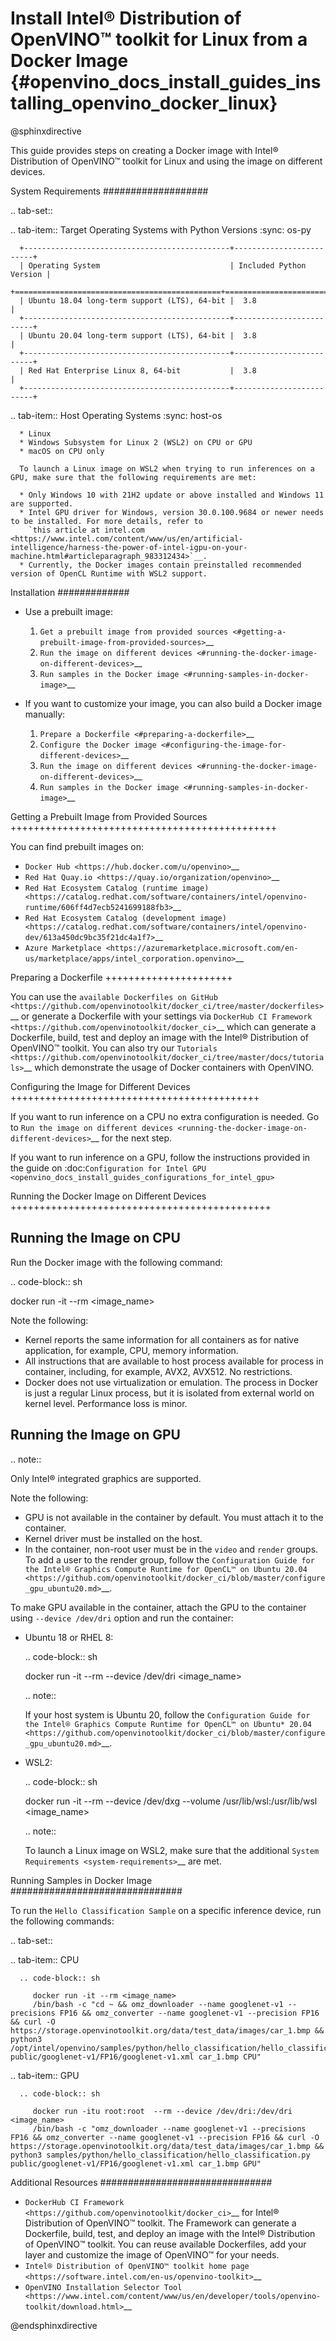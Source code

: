 # Install Intel® Distribution of OpenVINO™ toolkit for Linux from a Docker Image {#openvino_docs_install_guides_installing_openvino_docker_linux}


@sphinxdirective

This guide provides steps on creating a Docker image with Intel® Distribution of OpenVINO™ toolkit for Linux and using the image on different devices. 

System Requirements
###################

.. tab-set::

   .. tab-item:: Target Operating Systems with Python Versions
      :sync: os-py
     
      +----------------------------------------------+-------------------------+
      | Operating System                             | Included Python Version |
      +==============================================+=========================+
      | Ubuntu 18.04 long-term support (LTS), 64-bit |  3.8                    |
      +----------------------------------------------+-------------------------+
      | Ubuntu 20.04 long-term support (LTS), 64-bit |  3.8                    |
      +----------------------------------------------+-------------------------+
      | Red Hat Enterprise Linux 8, 64-bit           |  3.8                    |
      +----------------------------------------------+-------------------------+
   
   .. tab-item:: Host Operating Systems
      :sync: host-os
   
      * Linux
      * Windows Subsystem for Linux 2 (WSL2) on CPU or GPU
      * macOS on CPU only
      
      To launch a Linux image on WSL2 when trying to run inferences on a GPU, make sure that the following requirements are met:
    
      * Only Windows 10 with 21H2 update or above installed and Windows 11 are supported.
      * Intel GPU driver for Windows, version 30.0.100.9684 or newer needs to be installed. For more details, refer to
        `this article at intel.com <https://www.intel.com/content/www/us/en/artificial-intelligence/harness-the-power-of-intel-igpu-on-your-machine.html#articleparagraph_983312434>`__.
      * Currently, the Docker images contain preinstalled recommended version of OpenCL Runtime with WSL2 support.
   

Installation
#############

* Use a prebuilt image:
  
  1. `Get a prebuilt image from provided sources <#getting-a-prebuilt-image-from-provided-sources>`__
  2. `Run the image on different devices <#running-the-docker-image-on-different-devices>`__
  3. `Run samples in the Docker image <#running-samples-in-docker-image>`__

* If you want to customize your image, you can also build a Docker image manually:
  
  1. `Prepare a Dockerfile <#preparing-a-dockerfile>`__
  2. `Configure the Docker image <#configuring-the-image-for-different-devices>`__
  3. `Run the image on different devices <#running-the-docker-image-on-different-devices>`__
  4. `Run samples in the Docker image <#running-samples-in-docker-image>`__


Getting a Prebuilt Image from Provided Sources
++++++++++++++++++++++++++++++++++++++++++++++

You can find prebuilt images on:

- `Docker Hub <https://hub.docker.com/u/openvino>`__
- `Red Hat Quay.io <https://quay.io/organization/openvino>`__
- `Red Hat Ecosystem Catalog (runtime image) <https://catalog.redhat.com/software/containers/intel/openvino-runtime/606ff4d7ecb5241699188fb3>`__
- `Red Hat Ecosystem Catalog (development image) <https://catalog.redhat.com/software/containers/intel/openvino-dev/613a450dc9bc35f21dc4a1f7>`__
- `Azure Marketplace <https://azuremarketplace.microsoft.com/en-us/marketplace/apps/intel_corporation.openvino>`__

Preparing a Dockerfile
++++++++++++++++++++++

You can use the `available Dockerfiles on GitHub <https://github.com/openvinotoolkit/docker_ci/tree/master/dockerfiles>`__
or generate a Dockerfile with your settings via `DockerHub CI Framework <https://github.com/openvinotoolkit/docker_ci>`__
which can generate a Dockerfile, build, test and deploy an image with the Intel® Distribution of OpenVINO™ toolkit.
You can also try our `Tutorials <https://github.com/openvinotoolkit/docker_ci/tree/master/docs/tutorials>`__ 
which demonstrate the usage of Docker containers with OpenVINO. 

Configuring the Image for Different Devices
+++++++++++++++++++++++++++++++++++++++++++

If you want to run inference on a CPU no extra configuration is needed. 
Go to `Run the image on different devices <running-the-docker-image-on-different-devices>`__ for the next step.

If you want to run inference on a GPU, follow the instructions provided in the guide on 
:doc:`Configuration for Intel GPU <openvino_docs_install_guides_configurations_for_intel_gpu>`


Running the Docker Image on Different Devices
+++++++++++++++++++++++++++++++++++++++++++++

Running the Image on CPU
-------------------------

Run the Docker image with the following command:

.. code-block:: sh

   docker run -it --rm <image_name>


Note the following:

- Kernel reports the same information for all containers as for native application, 
  for example, CPU, memory information.
- All instructions that are available to host process available for process in container, 
  including, for example, AVX2, AVX512. No restrictions.
- Docker does not use virtualization or emulation. The process in Docker is just a regular 
  Linux process, but it is isolated from external world on kernel level. Performance loss is minor.


Running the Image on GPU
-------------------------

.. note:: 
  
   Only Intel® integrated graphics are supported.

Note the following:

- GPU is not available in the container by default. You must attach it to the container.
- Kernel driver must be installed on the host.
- In the container, non-root user must be in the ``video`` and ``render`` groups. 
  To add a user to the render group, follow the 
  `Configuration Guide for the Intel® Graphics Compute Runtime for OpenCL™ on Ubuntu 20.04 <https://github.com/openvinotoolkit/docker_ci/blob/master/configure_gpu_ubuntu20.md>`__.

To make GPU available in the container, attach the GPU to the container using ``--device /dev/dri`` option and run the container:

* Ubuntu 18 or RHEL 8:
  
  .. code-block:: sh

     docker run -it --rm --device /dev/dri <image_name>

  .. note:: 
   
     If your host system is Ubuntu 20, follow the 
     `Configuration Guide for the Intel® Graphics Compute Runtime for OpenCL™ on Ubuntu* 20.04 <https://github.com/openvinotoolkit/docker_ci/blob/master/configure_gpu_ubuntu20.md>`__.

* WSL2:
  
  .. code-block:: sh

     docker run -it --rm --device /dev/dxg --volume /usr/lib/wsl:/usr/lib/wsl <image_name>

  .. note::
   
     To launch a Linux image on WSL2, make sure that the additional `System Requirements <system-requirements>`__ are met.


Running Samples in Docker Image
###############################

To run the ``Hello Classification Sample`` on a specific inference device, run the following commands:


.. tab-set::

   .. tab-item:: CPU

      .. code-block:: sh

         docker run -it --rm <image_name> 
         /bin/bash -c "cd ~ && omz_downloader --name googlenet-v1 --precisions FP16 && omz_converter --name googlenet-v1 --precision FP16 && curl -O https://storage.openvinotoolkit.org/data/test_data/images/car_1.bmp && python3 /opt/intel/openvino/samples/python/hello_classification/hello_classification.py public/googlenet-v1/FP16/googlenet-v1.xml car_1.bmp CPU"

   .. tab-item:: GPU

      .. code-block:: sh

         docker run -itu root:root  --rm --device /dev/dri:/dev/dri <image_name>
         /bin/bash -c "omz_downloader --name googlenet-v1 --precisions FP16 && omz_converter --name googlenet-v1 --precision FP16 && curl -O https://storage.openvinotoolkit.org/data/test_data/images/car_1.bmp && python3 samples/python/hello_classification/hello_classification.py public/googlenet-v1/FP16/googlenet-v1.xml car_1.bmp GPU"


Additional Resources
###############################

- `DockerHub CI Framework <https://github.com/openvinotoolkit/docker_ci>`__ for Intel® Distribution of OpenVINO™ toolkit. 
  The Framework can generate a Dockerfile, build, test, and deploy an image with the Intel® Distribution of OpenVINO™ toolkit. 
  You can reuse available Dockerfiles, add your layer and customize the image of OpenVINO™ for your needs.
- `Intel® Distribution of OpenVINO™ toolkit home page <https://software.intel.com/en-us/openvino-toolkit>`__
- `OpenVINO Installation Selector Tool <https://www.intel.com/content/www/us/en/developer/tools/openvino-toolkit/download.html>`__


@endsphinxdirective


